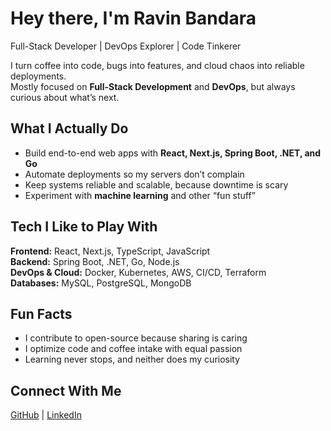 # Hey there, I'm Ravin Bandara

Full-Stack Developer | DevOps Explorer | Code Tinkerer  

I turn coffee into code, bugs into features, and cloud chaos into reliable deployments.  
Mostly focused on **Full-Stack Development** and **DevOps**, but always curious about what’s next.

## What I Actually Do
- Build end-to-end web apps with **React, Next.js, Spring Boot, .NET, and Go**  
- Automate deployments so my servers don’t complain  
- Keep systems reliable and scalable, because downtime is scary  
- Experiment with **machine learning** and other “fun stuff”

## Tech I Like to Play With
**Frontend:** React, Next.js, TypeScript, JavaScript  
**Backend:** Spring Boot, .NET, Go, Node.js  
**DevOps & Cloud:** Docker, Kubernetes, AWS, CI/CD, Terraform  
**Databases:** MySQL, PostgreSQL, MongoDB  

## Fun Facts
- I contribute to open-source because sharing is caring  
- I optimize code and coffee intake with equal passion  
- Learning never stops, and neither does my curiosity  

## Connect With Me
[GitHub](https://github.com/ravin00) | [LinkedIn](https://www.linkedin.com/in/ravin-bandara-/)

